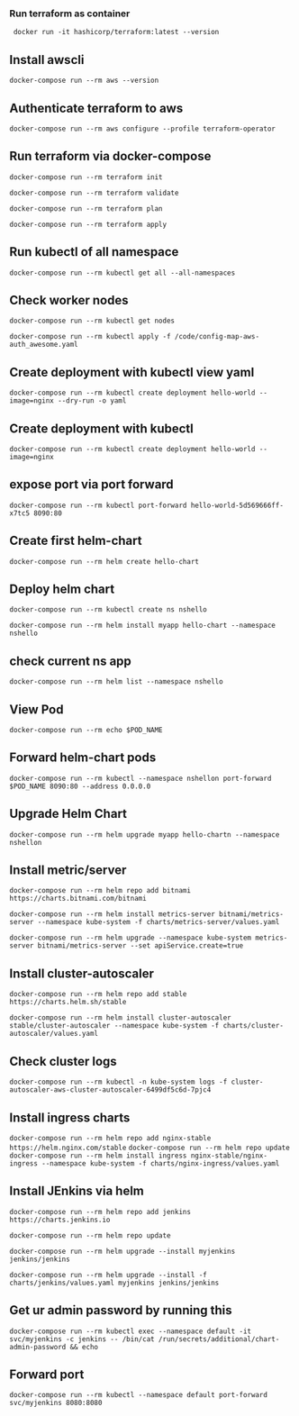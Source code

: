 ### Run terraform as container

` docker run -it hashicorp/terraform:latest --version`

## Install awscli

`docker-compose run --rm aws --version`

## Authenticate terraform to aws

`docker-compose run --rm aws configure --profile terraform-operator`

## Run terraform via docker-compose

`docker-compose run --rm terraform init`

`docker-compose run --rm terraform validate`

`docker-compose run --rm terraform plan`

`docker-compose run --rm terraform apply`

## Run kubectl of all namespace

`docker-compose run --rm kubectl get all --all-namespaces`

## Check worker nodes

`docker-compose run --rm kubectl get nodes`

`docker-compose run --rm kubectl apply -f /code/config-map-aws-auth_awesome.yaml`

## Create deployment with kubectl view yaml

`docker-compose run --rm kubectl create deployment hello-world --image=nginx --dry-run -o yaml`

## Create deployment with kubectl

`docker-compose run --rm kubectl create deployment hello-world --image=nginx`

## expose port via port forward

`docker-compose run --rm kubectl port-forward hello-world-5d569666ff-x7tc5 8090:80`

## Create first helm-chart

`docker-compose run --rm helm create hello-chart`

## Deploy helm chart

`docker-compose run --rm kubectl create ns nshello`

`docker-compose run --rm helm install myapp hello-chart --namespace nshello`

## check current ns app

`docker-compose run --rm helm list --namespace nshello`

## View Pod

`docker-compose run --rm echo $POD_NAME`

## Forward helm-chart pods

`docker-compose run --rm kubectl --namespace nshellon port-forward $POD_NAME 8090:80 --address 0.0.0.0`

## Upgrade Helm Chart

`docker-compose run --rm helm upgrade myapp hello-chartn --namespace nshellon`

## Install metric/server

`docker-compose run --rm helm repo add bitnami https://charts.bitnami.com/bitnami `

`docker-compose run --rm helm install metrics-server bitnami/metrics-server --namespace kube-system -f charts/metrics-server/values.yaml`

`docker-compose run --rm helm upgrade --namespace kube-system metrics-server bitnami/metrics-server --set apiService.create=true `

## Install cluster-autoscaler

`docker-compose run --rm helm repo add stable https://charts.helm.sh/stable`

`docker-compose run --rm helm install cluster-autoscaler stable/cluster-autoscaler --namespace kube-system -f charts/cluster-autoscaler/values.yaml`

## Check cluster logs

`docker-compose run --rm kubectl -n kube-system logs -f cluster-autoscaler-aws-cluster-autoscaler-6499df5c6d-7pjc4`

## Install ingress charts

`docker-compose run --rm helm repo add nginx-stable https://helm.nginx.com/stable`
`docker-compose run --rm helm repo update`
`docker-compose run --rm helm install ingress nginx-stable/nginx-ingress --namespace kube-system -f charts/nginx-ingress/values.yaml`

## Install JEnkins via helm

`docker-compose run --rm helm repo add jenkins https://charts.jenkins.io`

`docker-compose run --rm helm repo update`

`docker-compose run --rm helm upgrade --install myjenkins jenkins/jenkins`

`docker-compose run --rm helm upgrade --install -f charts/jenkins/values.yaml myjenkins jenkins/jenkins`

## Get ur admin password by running this

`docker-compose run --rm kubectl exec --namespace default -it svc/myjenkins -c jenkins -- /bin/cat /run/secrets/additional/chart-admin-password && echo`

## Forward port

`docker-compose run --rm kubectl --namespace default port-forward svc/myjenkins 8080:8080`
